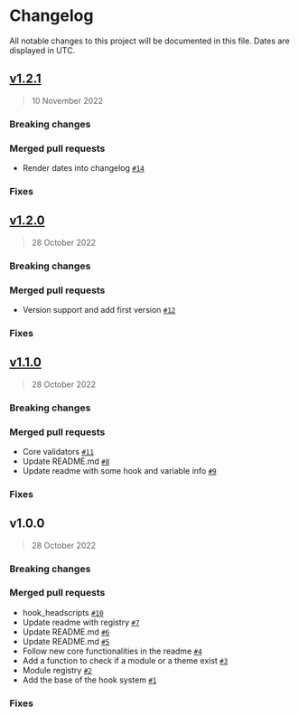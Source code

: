 # Changelog

All notable changes to this project will be documented in this file. Dates are displayed in UTC.

## [v1.2.1](https://github.com/Platform-OS/pos-module-core/compare/v1.2.0...v1.2.1)

> 10 November 2022

### Breaking changes

### Merged pull requests
- Render dates into changelog [`#14`](https://github.com/Platform-OS/pos-module-core/pull/14)

### Fixes

## [v1.2.0](https://github.com/Platform-OS/pos-module-core/compare/v1.1.0...v1.2.0)

> 28 October 2022

### Breaking changes

### Merged pull requests
- Version support and add first version [`#12`](https://github.com/Platform-OS/pos-module-core/pull/12)

### Fixes

## [v1.1.0](https://github.com/Platform-OS/pos-module-core/compare/v1.0.0...v1.1.0)

> 28 October 2022

### Breaking changes

### Merged pull requests
- Core validators [`#11`](https://github.com/Platform-OS/pos-module-core/pull/11)
- Update README.md [`#8`](https://github.com/Platform-OS/pos-module-core/pull/8)
- Update readme with some hook and variable info [`#9`](https://github.com/Platform-OS/pos-module-core/pull/9)

### Fixes

## v1.0.0

> 28 October 2022

### Breaking changes

### Merged pull requests
- hook_headscripts [`#10`](https://github.com/Platform-OS/pos-module-core/pull/10)
- Update readme with registry [`#7`](https://github.com/Platform-OS/pos-module-core/pull/7)
- Update README.md [`#6`](https://github.com/Platform-OS/pos-module-core/pull/6)
- Update README.md [`#5`](https://github.com/Platform-OS/pos-module-core/pull/5)
- Follow new core functionalities in the readme [`#4`](https://github.com/Platform-OS/pos-module-core/pull/4)
- Add a function to check if a module or a theme exist [`#3`](https://github.com/Platform-OS/pos-module-core/pull/3)
- Module registry [`#2`](https://github.com/Platform-OS/pos-module-core/pull/2)
- Add the base of the hook system [`#1`](https://github.com/Platform-OS/pos-module-core/pull/1)

### Fixes
